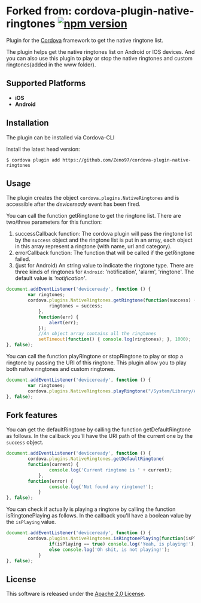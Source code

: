 # Forked from: cordova-plugin-native-ringtones [![npm version](https://badge.fury.io/js/cordova-plugin-native-ringtones.svg)](https://badge.fury.io/js/cordova-plugin-native-ringtones)

Plugin for the [Cordova](https://cordova.apache.org) framework to get the native ringtone list.

The plugin helps get the native ringtones list on Android or IOS devices. And you can also use this plugin to play or stop the native ringtones and custom ringtones(added in the www folder).

## Supported Platforms
- __iOS__ 
- __Android__ 

## Installation
The plugin can be installed via Cordova-CLI

Install the latest head version:

    $ cordova plugin add https://github.com/Zeno97/cordova-plugin-native-ringtones

## Usage
The plugin creates the object `cordova.plugins.NativeRingtones` and is accessible after the *deviceready* event has been fired.

You can call the function getRingtone to get the ringtone list. There are two/three parameters for this function:  
1. successCallback function: The cordova plugin will pass the ringtone list by the `success` object and the ringtone list is put in an array, each object in this array represent a ringtone (with name, url and category).  
2. errorCallback function: The function that will be called if the getRingtone failed.  
3. (just for Android) An string value to indicate the ringtone type. There are three kinds of ringtones for `Android`: 'notification', 'alarm', 'ringtone'. The default value is *'notification'*.

```js
document.addEventListener('deviceready', function () {
        var ringtones;
        cordova.plugins.NativeRingtones.getRingtone(function(success) {
                ringtones = success;
            },
            function(err) {
                alert(err);
            });
            //An object array contains all the ringtones
            setTimeout(function() { console.log(ringtones); }, 1000); 
}, false);
```

You can call the function playRingtone or stopRingtone to play or stop a ringtone by passing the URI of this ringtone. This plugin allow you to play both native ringtones and custom ringtones.

```js
document.addEventListener('deviceready', function () {
        var ringtones;
        cordova.plugins.NativeRingtones.playRingtone("/System/Library/Audio/UISounds/Modern/calendar_alert_chord.caf");
}, false);
```

## Fork features

You can get the defaultRingtone by calling the function getDefaultRingtone as follows. In the callback you'll have the URI path of the current one by the `success` object.

```js
document.addEventListener('deviceready', function () {
        cordova.plugins.NativeRingtones.getDefaultRingtone(
        function(current) {
                console.log('Current ringtone is ' + current);
            },
        function(error) {
                console.log('Not found any ringtone!');
            }
}, false);
```

You can check if actually is playing a ringtone by calling the function isRingtonePlaying as follows. In the callback you'll have a boolean value by the `isPlaying` value.

```js
document.addEventListener('deviceready', function () {
        cordova.plugins.NativeRingtones.isRingtonePlaying(function(isPlaying) {
                if(isPlaying == true) console.log('Yeah, is playing!');
                else console.log('Oh shit, is not playing!');
            }
}, false);
```

## License

This software is released under the [Apache 2.0 License](http://opensource.org/licenses/Apache-2.0).

